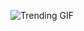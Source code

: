 
<!-- GIF_SECTION -->
![Trending GIF](https://media4.giphy.com/media/v1.Y2lkPThiYjIxNzcybXh2dHg3dW93ejFsM3g3MGozcTVhNDA2azZhdXllaDJ0Z3hsbXQ2YiZlcD12MV9naWZzX3NlYXJjaCZjdD1n/Ws6T5PN7wHv3cY8xy8/giphy.gif)
<!-- END_GIF_SECTION -->
